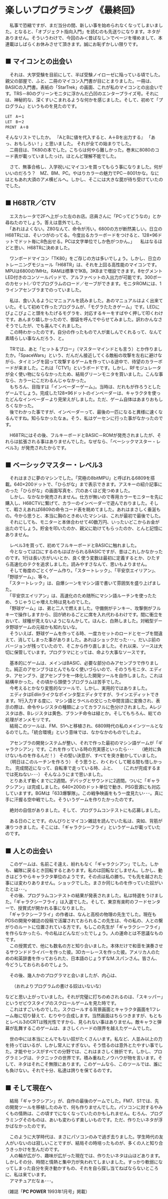 # 楽しいプログラミング 《最終回》

&emsp;私事で恐縮ですが、まだ当分の間、新しい事を始められなくなってしまいました。となると、「オブジェクト指向入門」を読むのも先送りになります。ネタがありません。そういうわけで、今回のみ＜昔ばなし＞でページを埋めまして、本連載はしばらくお休みさせて頂きます。誠にお恥ずかしい限りです。

## ■ マイコンとの出会い
&emsp;それは、大学受験を目前にして、半ば受験ノイローゼに陥っている頃でした。親父の部屋で、ふと、二冊のマイコン入門書が目にとまりました。一冊は、BASICの入門書。表紙の「StarTrek」の画面、これが私のマイコンとの出会いです。TRS－80のグリーンモニタに浮かんだ凸凹のエンタープライズ号。それには、神秘的な、深くすいこまれるような何かを感じました。そして、初めて「プログラム」というものを見たのです。

	LET　A＝1
	LET　B＝2
	PRINT　A＋B

そんなリストでしたか。
『AとBに値を代入すると、A＋Bを出力する』
「あっ、おもしろい！」と思いました。
それが全ての始まりでした。<br>　二冊目は、TK80の本でした。こちらは何やら難しかった。巻末に8080のコード表が載っていましたっけ。ほとんど理解不能でした。

&emsp;さて、無事合格し、入学祝いにマイコンを買ってもらう事になりました。何がいいのだろう？　MZ、BM、PC。やはりカラーの魅力でPC－8001かな。なにはともあれ大須のアメ横ビルへ。しかし、そこには大きな罠が待ち受けていたのでした。

## ■ H68TR／CTV
&emsp;エスカレータで2Fへ上がった左のお店。店員さんに「PCってどうなの」とか尋ねたのでしょう。答えは意外でした。<br>　「あれはよくない。Z80なんて、命令が汚い。6800の方が断然美しい。日立のH68TRには、そいつがのってる。今度出るカラーボードをつけると、128×96ドットでドット毎に8色出せる。PCは文字単位でしか色がつかん。」
&emsp;私はなるほどと思い、H68TRに決めました。

&emsp;ワンボードマイコン「TK80」をご存じの方は多いでしょう。しかし、日立のトレーニングモジュール「H68TR」は、それを上回る高性能のマイコンです。MPUは6800の1MHz。RAMは標準で1KB。3KBまで増設できます。8セグメントLED付きのコンソールパッドで、アルファベットの入出力が可能です。300ボーのカセットI／Oでプログラムのロード／セーブができます。モニタROMには、1ラインアセンブラまでのっていました。

&emsp;私は、食い入るようにマニュアルを読みました。あのマニュアルはよく出来ていた。そして初めて作ったプログラムが、「モグラたたきゲーム」です。LEDにぴょこぴょこと頭をもたげるモグラを、対応するキーをすばやく押して叩くわけです。あんまり嬉しかったので、御袋を呼んでやらせてみました。訳わかんなさそうでしたが、でも喜んでくれました。<br>　この時わかったのです。自分の作ったもので人が楽しんでくれるって、なんて素晴らしい事なんだろう、と。

&emsp;TRでは、あと「ヒット＆ブロー」（マスターマインドとも言う）とか作りましたか。「SpaceWars」という、だんだん接近してくる敵船の攻撃を左右に避けながら、タイミングを図って攻撃するゲームを作っている途中で、待望のカラーボードが来ました。これは「CTV1」というボードです。しかし、RFモジュレータが全く使い物にならなかったため、結局グリーンモニタを買いました。こんな事なら、カラーにこだわるんじゃなかった。<br>　もちろん、目指すは「インベーダーゲーム」。当時は、だれもが作ろうとしたゲームでしょう。完成した128×96ドットのインベーダーは、キャラクタを使ったどんなインベーダ－より見栄えがしました。ただ、ゲーム自体はあまりおもしろくなかった。<br>　後でわかった事ですが、インベーダーって、最後の一匹になると異様に速くなるんですね。知らなかったなぁ。そう、私はゲーセンに行った事がなかったのです。

&emsp;H68TRにはその後、フルキーボードとBASIC－ROMが発売されましたが、それらは拡張される事はありませんでした。なぜなら、「ベーシックマスター・レベル3」が発売されたからです。

## ■ ベーシックマスター・レベル3
&emsp;それはまさに夢のマシンでした。「究極の8bitMPU」と呼ばれる6809を搭載。640×200ドットで、「ひらがな」まで表示できます。アスキーの紹介記事にのった「ひらがな」の画面写真を、穴のあくほど見つめました。<br>　しかし、なかなか発売されません。仕方が無いので専用カラーモニターを先に購入し、H68CTVに繋げて、カラーのインベーダーで遊んでおりました。そして、暇さえあれば6809の命令コード表を眺めてました。あれはまさしく垂涎もの。今から思うと、本当に胸のときめいたマシンは、これが最初で最後でした。<br>　それにしても、モニターと本体合わせて40数万円、いったいどこからお金が出たのでしょう。貯金を叩いたのか、親父に助けてもらったのか、とんと記憶にありません。

&emsp;レベル3を買って、初めてフルキーボードとBASICに触れました。<br>　今となっては口にするのもはばかられるBASICですが、昔はこれしかなかったのです。1行は長い方がいいとか、良く使う変数は最初に定義するとか、ひたすら高速化のテクを追求しました。読みやすさなんて、思いもよりません。<br>　そして毎度のごとくゲーム作り。「スタートレック」、「平安京エイリアン」、「野球ゲーム」、等々。<br>　「スタートレック」は、自爆シーンをマシン語で書いて雰囲気を盛り上げました。<br>　「平安京エイリアン」は、高速化のため随所にマシン語ルーチンを使ったため、うじゃうじゃ増えた時は見ものでした。<br>　「野球ゲーム」は、弟と二人で燃えました。守備側がテンキー、攻撃側がフルキーで操作しますから、回が終わるごとに席を入れ代わるわけです。間に衝立をおいて、球種が見えないようになんかして。ほんと、白熱しました。対戦型データ野球ゲームの元祖かも知れないな。<br>　そういえば、野球ゲームを作ってる時、一度カセットのロードとセーブを間違えて、消してしまった事がありました。あれはショックだった･･･。だいぶ前のバージョンが残っていたので、そこから作り直しました。それ以来、ソースは大切に保管しています。プログラマにとっては、命より大事なソースです。

&emsp;基本的にゲームは、メインはBASIC、必要な部分のみアセンブラで作りました。純正のアセンブラはとんでもなく使いづらいので、そのうちモニタ、エディタ、アセンブラ、逆アセンブラを一体化した開発ツールを自作しました。これは結構辛かった。その頃から頭使うプログラムは苦手でした。<br>　今考えるとかなり変態的なツールで、しかし、実用的ではありました。<br>　エディタはEdlinライクなポインタ型エディタですが、ラインエディットできます。1行入力する度に、マシン語とラベルの交じった中間言語に変換され、表示の際は、命令やレジスタの種類によってカラフルに色分けされました。Aレジスタは赤、Bレジスタは黄色、ブランチ命令は緑とか。そしてもちろん、総ての処理がオンメモリです。<br>　結局このツールは、FM、S1へと移植され、6809時代の私のメインツールとなるのでした。「統合環境」という意味では、なかなかのものでしたよ。

&emsp;アセンブラの開発システムが整い、それで作った最初のマシン語ゲームが「ギャラクシアン」です。これを作っている時の充実感といったら･･･
&emsp;（絶対に負けないものを作るんだ！）
その堅い決意が、すべてを突き動かしていました。<br>　（明日はこのルーチンを作ろう）
そう思うと、わくわくして眠る間も惜しかった。
完成間近になって、自転車で走っている時、ふと、
&emsp;（これが完成するまでは死ねない･･･）
そんなふうにまで思いました。<br>　とりあえず動くまでに2週間。デバッグとサウンドに2週間。ついに「ギャラクシアン」は完成しました。640×200のドット単位で動き、PSG音源にも対応していますす。BGMは「633爆撃隊」。この戦争映画をもう一度見たい･･･。真に手に汗握る空中戦でした。そういうゲームを作りたかったのです。

&emsp;絶対の自信がありました。そして、プログラムコンテストにも応募しました。

&emsp;ある日のことです。のんびりとマイコン雑誌を読んでいた私は、突如、背筋が凍りつきました。そこには、「ギャラクシーフライ」というゲームが載っていたのです。

## ■ 人との出会い
&emsp;このゲームは、名前こそ違え、紛れもなく「ギャラクシアン」でした。しかも、編隊に戻るとき回転するとあります。私のは回転などしません。しかし、動きはどうやらキャラクタ単位のようです。その点は私の勝ち。でも先を越された事には変わりありません。ショックでした。まさか同じものを作っていた奴がいたとは･･･。<br>　その後、プログラムコンテストの結果が発表されました。私は特選をうけました。「ギャラクシーフライ」は入選でした。そして、東京有楽町のフードセンターで、授賞式が開かれる事になりました。<br>　「ギャラクシーフライ」の作者は、なんと高校の物理の先生でした。現在もPDSの開発や雑誌の投稿で活躍されておられるこの先生は、今の私の、人との繋がりのルートに位置されている方です。もしこの先生が「ギャラクシーフライ」を作らなかったら、今の私はどんなだったでしょう。人の運命とは不思議なものです。<br>　この授賞式で、他にも数名の方と知り合いました。本体だけで和音を演奏させるサウンドドライバーを作った彼。3Dカーレースを作った彼。アメリカ人のための和英辞書を作っておられた、日本語のじょうずなM.スパンさん。皆さん、今どうしておられるのでしょう。

&emsp;その後、幾人かのプログラマと会いましたが、内心は、

&emsp;　（おれよりプログラムの書ける奴はいないな）

などと思い上がっていました。それが完璧に打ちのめされるのは、「スキッパー」というゼビウスタイプのスクロールゲームを見た時です。<br>　これはすごいものでした。スクロールする背景画面とキャラクタ画面を1フレーム毎に切り替えて、むりやり合成します。当然画面はちらつきますが、もともとレベル3のCRTは残光性ですから、見られない事はありません。敵キャラと弾幕が乱舞するこのゲームは、まさしくハードの限界を越えたゲームでした。

&emsp;世の中には本当にとんでもない奴がたくさんいます。私など、人並み以上の力を持ってはいるが、しかし常人にすぎない。そう悟るのは意外とたやすい事でした。才能やセンスがすべての分野では、これはまさしく挫折です。しかし、プログラミングは、テクニックの世界です。積み重ねたノウハウが物を言います。そして、ネタはそれこそ無限にあります。このゲームなら、このツールでは、誰にも負けない。それで十分、私達は誇りを保てるのです。

## ■ そして現在へ
&emsp;結局「ギャラクシアン」が、自作の最後のゲームでした。FM7、S1では、先の開発ツールを移植したのみで、何も作りませんでした。パソコンに対するやみくもの情熱は、この頃すでになくなっていたのかもしれません。むろん、プログラミングそのものは、あいも変わらず楽しいものです。ただ、作りたいネタが浮かばなかったのです。

&emsp;このように大学時代は、まさにパソコンのみで過ぎ去りました。学生時代の友人がいないのは寂しいことですが、結局その時培ったものが、多くの人と知り合うきっかけを生んだのです。<br>　人の輪が広がり、趣味が広がった現在では、作りたいネタは山ほどあります。しかしその分、時間と情熱と集中力が失われてしまいました。すっかり軟弱になってしまった自分を突き動かすもの、それを自ら探し当てねばならないところに、私は来ています。<br>　アマチュアだなぁ･･･。

（雑誌「**PC POWER** 1993年1月号」掲載）


